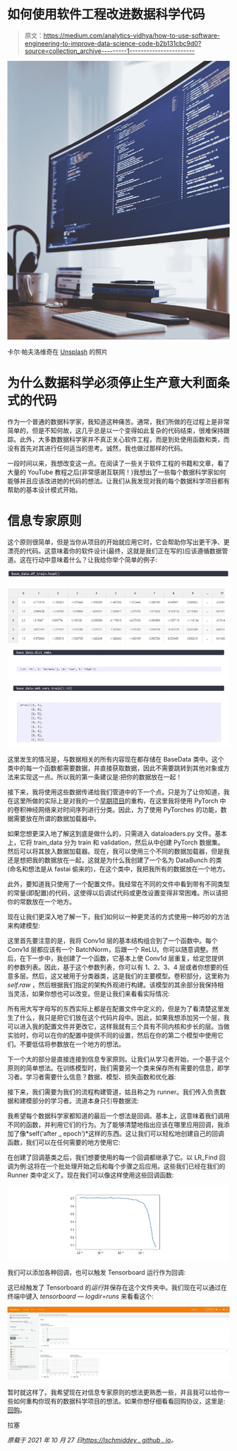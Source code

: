 # 如何使用软件工程改进数据科学代码

> 原文：<https://medium.com/analytics-vidhya/how-to-use-software-engineering-to-improve-data-science-code-b2b131cbc9d0?source=collection_archive---------1----------------------->

![](img/d193b8c4bbba789d8897bb8b8fa9716f.png)

卡尔·帕夫洛维奇在 [Unsplash](https://unsplash.com?utm_source=medium&utm_medium=referral) 的照片

# 为什么数据科学必须停止生产意大利面条式的代码

作为一个普通的数据科学家，我知道这种痛苦。通常，我们所做的在过程上是非常简单的，但是不知何故，这几乎总是以一个变得如此复杂的代码结束，很难保持跟踪。此外，大多数数据科学家并不真正关心软件工程，而是到处使用函数和类，而没有首先对其进行任何适当的思考。诚然，我也做过那样的代码。

一段时间以来，我想改变这一点。在阅读了一些关于软件工程的书籍和文章，看了大量的 YouTube 教程之后(非常感谢互联网！)我想出了一些每个数据科学家如何能够并且应该改进她的代码的想法。让我们从我发现对我的每个数据科学项目都有帮助的基本设计模式开始。

# 信息专家原则

这个原则很简单，但是当你从项目的开始就应用它时，它会帮助你写出更干净、更漂亮的代码。这意味着你的软件设计(最终，这就是我们正在写的)应该遵循数据管道。这在行动中意味着什么？让我给你举个简单的例子:

![](img/1eb59724ddab4baf9fd3973030405c41.png)![](img/2ffa5d7acfaa7772833d1b4cb276cd84.png)

这里发生的情况是，与数据相关的所有内容现在都存储在 BaseData 类中。这个类中的每一个函数都需要数据，并直接获取数据，因此不需要跳转到其他对象或方法来实现这一点。所以我的第一条建议是:把你的数据放在一起！

接下来，我将使用这些数据传递给我们管道中的下一个点。只是为了让你知道，我在这里所做的实际上是对我的一个[早期项目](/analytics-vidhya/time-series-classification-with-convolutions-ed5cb33b1e3b)的重构，在这里我将使用 PyTorch 中的卷积神经网络来对时间序列进行分类。因此，为了使用 PyTorches 的功能，数据需要放在所谓的数据加载器中。

如果您想更深入地了解这到底是做什么的，只需进入 dataloaders.py 文件。基本上，它将 train_data 分为 train 和 validation，然后从中创建 PyTorch 数据集。然后可以将其放入数据加载器。现在，我可以使用三个不同的数据加载器，但是我还是想把我的数据放在一起，这就是为什么我创建了一个名为 DataBunch 的类(命名和想法是从 fastai 偷来的)，在这个类中，我把我所有的数据放在一个地方。

此外，要知道我只使用了一个配置文件。我经常在不同的文件中看到带有不同类型的常量(即配置)的代码，这使得以后调试代码或更改设置变得非常困难。所以请把你的常数放在一个地方。

现在让我们更深入地了解一下，我们如何以一种更灵活的方式使用一种巧妙的方法来构建模型:

这里首先要注意的是，我将 Conv1d 层的基本结构组合到了一个函数中。每个 Conv1d 层都应该有一个 BatchNorm，后跟一个 ReLU。你可以随意调整。然后，在下一步中，我创建了一个函数，它基本上使 Conv1d 层重复，给定您提供的参数列表。因此，基于这个参数列表，你可以有 1、2、3、4 层或者你想要的任意多层。然后，这又被用于分类器类，这是我们的主要模型。卷积部分，这里称为 *self.raw* ，然后根据我们指定的架构外观进行构建。该模型的其余部分我保持相当灵活，如果你想也可以改变。但是让我们来看看实际情况:

所有用大写字母写的东西实际上都是在配置文件中定义的，但是为了看清楚这里发生了什么，我只是把它们放在这个代码片段中。因此，如果我想添加另一个层，我可以进入我的配置文件并更改它，这样我就有三个具有不同内核和步长的层。当做实验时，你可以在你的配置中提供不同的设置，然后在你的第二个模型中使用它们。不要低估将参数放在一个地方的想法。

下一个大的部分是直接连接到信息专家原则。让我们从学习者开始，一个基于这个原则的简单想法。在训练模型时，我们需要另一个类来保存所有需要的信息，即学习者。学习者需要什么信息？数据、模型、损失函数和优化器:

接下来，我们需要为我们的流程构建管道，姑且称之为 runner。我们传入负责数据和建模部分的学习者。流道本身只引导数据流:

我希望每个数据科学家都知道的最后一个想法是回调。基本上，这意味着我们调用不同的函数，并利用它们的行为。为了能够清楚地指出应该在哪里应用回调，我添加了像*self(‘after _ epoch’)*这样的东西。这让我们可以轻松地创建自己的回调函数，我们可以在任何需要的地方使用它:

在创建了回调基类之后，我们想要使用的每一个回调都继承了它。以 LR_Find 回调为例:这将在一个批处理开始之后和每个步骤之后应用。这些我们已经在我们的 Runner 类中定义了。现在我们可以像这样使用这些回调函数:

![](img/ff1fcfd9b697bbb6eab1f1930d8cfe89.png)

我们可以添加各种回调，也可以触发 Tensorboard 运行作为回调:

这已经触发了 Tensorboard 的*运行*并保存在这个文件夹中。我们现在可以通过在终端中键入 *tensorboard — logdir=runs* 来看看这个:

![](img/d7034131fe087e1a27878a22802b0bbf.png)

暂时就这样了。我希望现在对信息专家原则的想法更熟悉一些，并且我可以给你一些如何重构你现有的数据科学项目的想法。如果你想仔细看看回购协议，这里是:[回购](https://github.com/lschmiddey/data-science-software-principles)。

拉塞

*原载于 2021 年 10 月 27 日*[*https://lschmiddey . github . io*](https://lschmiddey.github.io/fastpages_/2021/04/10/DeepLearning_TabularDataAugmentation.html)*。*